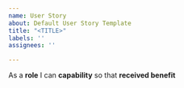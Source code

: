```yaml
---
name: User Story
about: Default User Story Template
title: "<TITLE>"
labels: ''
assignees: ''

---
```


As a **role** I can **capability** so that **received benefit**
